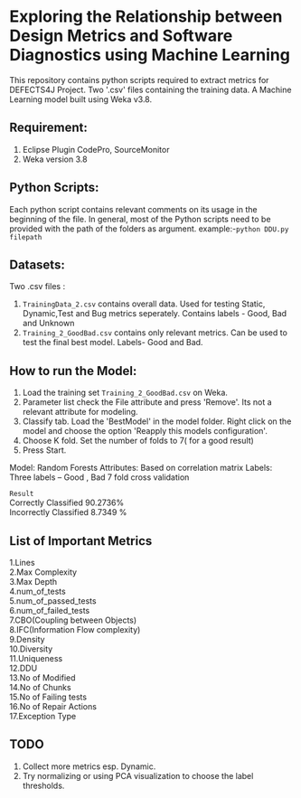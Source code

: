 # Exploring the Relationship between Design Metrics and Software Diagnostics using Machine Learning 
This repository contains python scripts required to extract metrics for DEFECTS4J Project. 
Two '.csv' files containing the training data. A Machine Learning model built using Weka v3.8.

## Requirement:
1. Eclipse Plugin CodePro, SourceMonitor
2. Weka version 3.8

## Python Scripts:
Each python script contains relevant comments on its usage in the beginning of the file.
In general, most of the Python scripts need to be provided with the path of the folders as argument.
example:-`python DDU.py filepath`

## Datasets:
Two .csv files :
1. `TrainingData_2.csv` contains overall data. Used for testing Static, Dynamic,Test and Bug metrics seperately. Contains labels - Good, Bad and Unknown
2.  `Training_2_GoodBad.csv` contains only relevant metrics. Can be used to test the final best model. Labels- Good and Bad.

## How to run the Model:
1. Load the training set  `Training_2_GoodBad.csv` on Weka. 
2. Parameter list check the File attribute and press 'Remove'. Its not a relevant attribute for modeling.
3. Classify tab. Load the 'BestModel' in the model folder. Right click on the model and choose the option 'Reapply this models configuration'. 
4. Choose K fold. Set the number of folds to 7( for a good result)
5. Press Start.

Model: Random Forests
Attributes: Based on correlation matrix
Labels: Three labels – Good , Bad
7 fold cross validation

`Result`  
Correctly Classified     90.2736%  
Incorrectly Classified   8.7349 %  

## List of Important Metrics
1.Lines  
2.Max Complexity  
3.Max Depth  
4.num_of_tests  
5.num_of_passed_tests  
6.num_of_failed_tests  
7.CBO(Coupling between Objects)  
8.IFC(Information Flow complexity)  
9.Density  
10.Diversity  
11.Uniqueness  
12.DDU  
13.No of Modified   
14.No of Chunks  
15.No of Failing tests  
16.No of Repair Actions  
17.Exception Type  

## TODO
1. Collect more metrics esp. Dynamic.
2. Try normalizing or using PCA visualization to choose the label thresholds.
